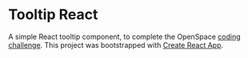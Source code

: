 # Tooltip React

A simple React tooltip component, to complete the OpenSpace [coding challenge](https://gist.github.com/robcmills/4bf674533c37a9124ab643f281f9a223). This project was bootstrapped with [Create React App](https://github.com/facebook/create-react-app).
